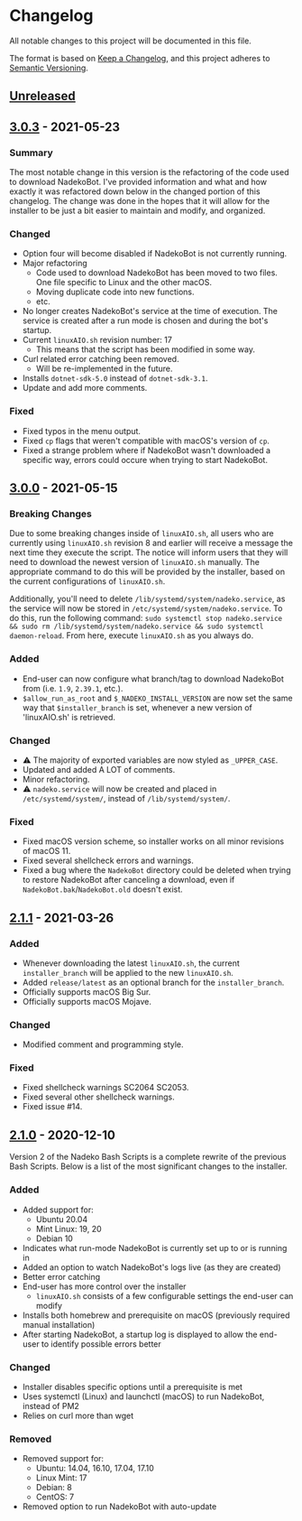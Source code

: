 # Changelog

All notable changes to this project will be documented in this file.

The format is based on [Keep a Changelog](https://keepachangelog.com/en/1.0.0/), and this project adheres to [Semantic Versioning](https://semver.org/spec/v2.0.0.html).

## [Unreleased]

## [3.0.3] - 2021-05-23

### Summary

The most notable change in this version is the refactoring of the code used to download NadekoBot. I've provided information and what and how exactly it was refactored down below in the changed portion of this changelog. The change was done in the hopes that it will allow for the installer to be just a bit easier to maintain and modify, and organized.

### Changed

- Option four will become disabled if NadekoBot is not currently running.
- Major refactoring
  - Code used to download NadekoBot has been moved to two files. One file specific to Linux and the other macOS.
  - Moving duplicate code into new functions.
  - etc.
- No longer creates NadekoBot's service at the time of execution. The service is created after a run mode is chosen and during the bot's startup.
- Current `linuxAIO.sh` revision number: 17
  - This means that the script has been modified in some way.
- Curl related error catching been removed.
  - Will be re-implemented in the future.
- Installs `dotnet-sdk-5.0` instead of `dotnet-sdk-3.1`.
- Update and add more comments.

### Fixed

- Fixed typos in the menu output.
- Fixed `cp` flags that weren't compatible with macOS's version of `cp`.
- Fixed a strange problem where if NadekoBot wasn't downloaded a specific way, errors could occure when trying to start NadekoBot.

## [3.0.0] - 2021-05-15

### Breaking Changes

Due to some breaking changes inside of `linuxAIO.sh`, all users who are currently using `linuxAIO.sh` revision 8 and earlier will receive a message the next time they execute the script. The notice will inform users that they will need to download the newest version of `linuxAIO.sh` manually. The appropriate command to do this will be provided by the installer, based on the current configurations of `linuxAIO.sh`.

Additionally, you'll need to delete `/lib/systemd/system/nadeko.service`, as the service will now be stored in `/etc/systemd/system/nadeko.service`. To do this, run the following command: `sudo systemctl stop nadeko.service && sudo rm /lib/systemd/system/nadeko.service && sudo systemctl daemon-reload`. From here, execute `linuxAIO.sh` as you always do.

### Added

- End-user can now configure what branch/tag to download NadekoBot from (i.e. `1.9`, `2.39.1`, etc.).
- `$allow_run_as_root` and `$_NADEKO_INSTALL_VERSION` are now set the same way that `$installer_branch` is set, whenever a new version of 'linuxAIO.sh' is retrieved.

### Changed

- ⚠️ The majority of exported variables are now styled as `_UPPER_CASE`.
- Updated and added A LOT of comments.
- Minor refactoring.
- ⚠️ `nadeko.service` will now be created and placed in `/etc/systemd/system/`, instead of `/lib/systemd/system/`.

### Fixed

- Fixed macOS version scheme, so installer works on all minor revisions of macOS 11.
- Fixed several shellcheck errors and warnings.
- Fixed a bug where the `NadekoBot` directory could be deleted when trying to restore NadekoBot after canceling a download, even if `NadekoBot.bak`/`NadekoBot.old` doesn't exist.

## [2.1.1] - 2021-03-26

### Added

- Whenever downloading the latest `linuxAIO.sh`, the current `installer_branch` will be applied to the new `linuxAIO.sh`.
- Added `release/latest` as an optional branch for the `installer_branch`.
- Officially supports macOS Big Sur.
- Officially supports macOS Mojave.

### Changed

- Modified comment and programming style.

### Fixed

- Fixed shellcheck warnings SC2064 SC2053.
- Fixed several other shellcheck warnings.
- Fixed issue #14.

## [2.1.0] - 2020-12-10

Version 2 of the Nadeko Bash Scripts is a complete rewrite of the previous Bash Scripts. Below is a list of the most significant changes to the installer.

### Added

- Added support for:
  - Ubuntu 20.04
  - Mint Linux: 19, 20
  - Debian 10
- Indicates what run-mode NadekoBot is currently set up to or is running in
- Added an option to watch NadekoBot's logs live (as they are created)
- Better error catching
- End-user has more control over the installer
  - `linuxAIO.sh` consists of a few configurable settings the end-user can modify
- Installs both homebrew and prerequisite on macOS (previously required manual installation)
- After starting NadekoBot, a startup log is displayed to allow the end-user to identify possible errors better

### Changed

- Installer disables specific options until a prerequisite is met
- Uses systemctl (Linux) and launchctl (macOS) to run NadekoBot, instead of PM2
- Relies on curl more than wget

### Removed

- Removed support for:
  - Ubuntu: 14.04, 16.10, 17.04, 17.10
  - Linux Mint: 17
  - Debian: 8
  - CentOS: 7
- Removed option to run NadekoBot with auto-update

[unreleased]: https://github.com/StrangeRanger/NadekoBot-BashScript/compare/v3.0.3...HEAD
[3.0.3]: https://github.com/StrangeRanger/NadekoBot-BashScript/releases/tag/v3.0.3
[3.0.0]: https://github.com/StrangeRanger/NadekoBot-BashScript/releases/tag/v3.0.0
[2.1.1]: https://github.com/StrangeRanger/NadekoBot-BashScript/releases/tag/v2.1.1
[2.1.0]: https://github.com/StrangeRanger/NadekoBot-BashScript/releases/tag/v2.1.0
